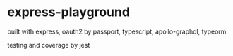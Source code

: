 # express-playground

built with express, oauth2 by passport, typescript, apollo-graphql, typeorm

testing and coverage by jest
